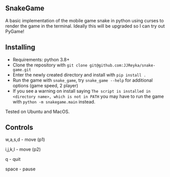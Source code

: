 SnakeGame
---------
A basic implementation of the mobile game snake
in python using curses to render the game in the terminal.
Ideally this will be upgraded so I can try out PyGame!

Installing
----------
- Requirements: python 3.8+
- Clone the repository with `git clone git@github.com:JJReyka/snake-game.git`
- Enter the newly created directory and install with `pip install .` 
- Run the game with `snake_game`, try `snake_game --help` for additional options (game speed, 2 player)
- If you see a warning on install saying `The script is installed in <directory name>, which is not in PATH` 
  you may have to run the game with `python -m snakegame.main` instead.

Tested on Ubuntu and MacOS.

Controls
--------
w,a,s,d - move (p1)

i,j,k,l - move (p2)

q - quit

space - pause
